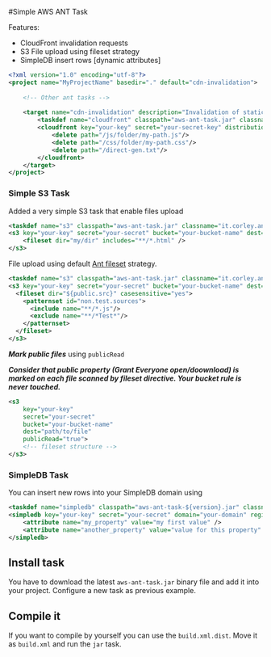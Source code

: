 #Simple AWS ANT Task

Features:

 * CloudFront invalidation requests
 * S3 File upload using fileset strategy
 * SimpleDB insert rows [dynamic attributes]

```xml
<?xml version="1.0" encoding="utf-8"?>
<project name="MyProjectName" basedir="." default="cdn-invalidation">
	
	<!-- Other ant tasks -->
	
	<target name="cdn-invalidation" description="Invalidation of static files">
        <taskdef name="cloudfront" classpath="aws-ant-task.jar" classname="it.corley.ant.CloudFront" />
        <cloudfront key="your-key" secret="your-secret-key" distributionId="your-distribution-id">
        	<delete path="/js/folder/my-path.js"/>
        	<delete path="/css/folder/my-path.css"/>
        	<delete path="/direct-gen.txt"/>
        </cloudfront>
    </target>
</project>
```

### Simple S3 Task

Added a very simple S3 task that enable files upload

```xml
<taskdef name="s3" classpath="aws-ant-task.jar" classname="it.corley.ant.S3" />
<s3 key="your-key" secret="your-secret" bucket="your-bucket-name" dest="path/to/file">
    <fileset dir="my/dir" includes="**/*.html" />
</s3>
```

File upload using default [Ant fileset](http://ant.apache.org/manual/Types/fileset.html) strategy.

```xml
<taskdef name="s3" classpath="aws-ant-task.jar" classname="it.corley.ant.S3" />
<s3 key="your-key" secret="your-secret" bucket="your-bucket-name" dest="path/to/file">
  <fileset dir="${public.src}" casesensitive="yes">
    <patternset id="non.test.sources">
      <include name="**/*.js"/>
      <exclude name="**/*Test*"/>
    </patternset>
  </fileset>
</s3>
```

***Mark public files*** using ```publicRead```

***Consider that public property (Grant Everyone open/doownload) is marked on each file scanned 
by fileset directive. Your bucket rule is never touched.***

```xml
<s3 
    key="your-key" 
    secret="your-secret" 
    bucket="your-bucket-name" 
    dest="path/to/file" 
    publicRead="true">
    <!-- fileset structure -->
</s3>
```

### SimpleDB Task

You can insert new rows into your SimpleDB domain using

```xml
<taskdef name="simpledb" classpath="aws-ant-task-${version}.jar" classname="it.corley.ant.SimpleDB" />
<simpledb key="your-key" secret="your-secret" domain="your-domain" region="your-sdb-region">
    <attribute name="my_property" value="my first value" />
    <attribute name="another_property" value="value for this property" />
</simpledb>
```

## Install task

You have to download the latest ```aws-ant-task.jar``` binary file and add it
into your project. Configure a new task as previous example.

## Compile it

If you want to compile by yourself you can use the ```build.xml.dist```. Move it
as ```build.xml``` and run the ```jar``` task.